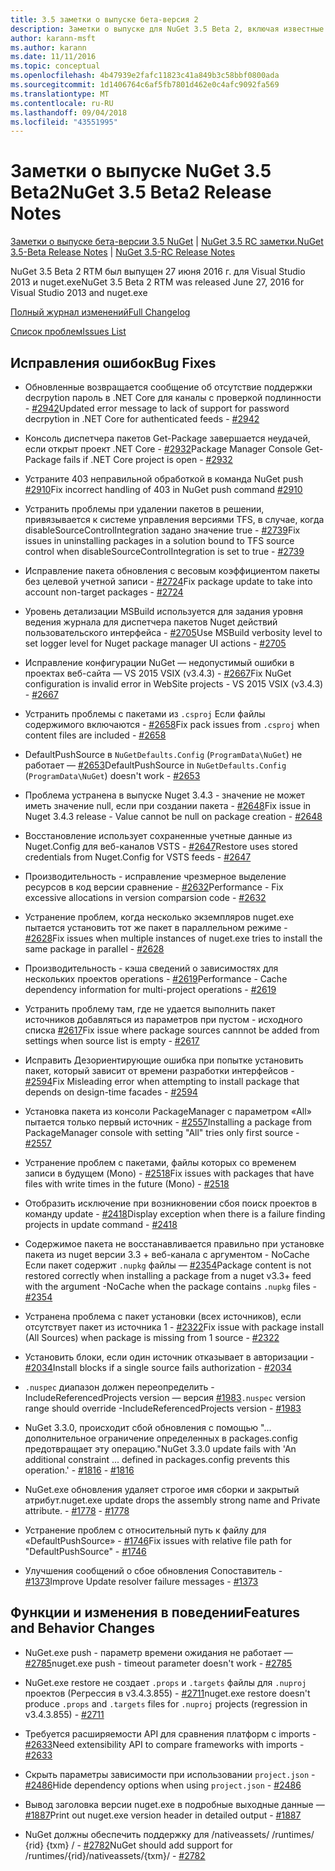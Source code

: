 ```yaml
---
title: 3.5 заметки о выпуске бета-версия 2
description: Заметки о выпуске для NuGet 3.5 Beta 2, включая известные проблемы, исправления ошибок, добавленные функции и запросы на изменение структуры.
author: karann-msft
ms.author: karann
ms.date: 11/11/2016
ms.topic: conceptual
ms.openlocfilehash: 4b47939e2fafc11823c41a849b3c58bbf0800ada
ms.sourcegitcommit: 1d1406764c6af5fb7801d462e0c4afc9092fa569
ms.translationtype: MT
ms.contentlocale: ru-RU
ms.lasthandoff: 09/04/2018
ms.locfileid: "43551995"
---
```

# <a name="nuget-35-beta2-release-notes"></a><span data-ttu-id="95ef9-103">Заметки о выпуске NuGet 3.5 Beta2</span><span class="sxs-lookup"><span data-stu-id="95ef9-103">NuGet 3.5 Beta2 Release Notes</span></span>

<span data-ttu-id="95ef9-104">[Заметки о выпуске бета-версии 3.5 NuGet](../release-notes/nuget-3.5-Beta.md) | [NuGet 3.5 RC заметки.](../release-notes/nuget-3.5-RC.md)</span><span class="sxs-lookup"><span data-stu-id="95ef9-104">[NuGet 3.5-Beta Release Notes](../release-notes/nuget-3.5-Beta.md) | [NuGet 3.5-RC Release Notes](../release-notes/nuget-3.5-RC.md)</span></span>

<span data-ttu-id="95ef9-105">NuGet 3.5 Beta 2 RTM был выпущен 27 июня 2016 г. для Visual Studio 2013 и nuget.exe</span><span class="sxs-lookup"><span data-stu-id="95ef9-105">NuGet 3.5 Beta 2 RTM was released June 27, 2016 for Visual Studio 2013 and nuget.exe</span></span>

[<span data-ttu-id="95ef9-106">Полный журнал изменений</span><span class="sxs-lookup"><span data-stu-id="95ef9-106">Full Changelog</span></span>](https://github.com/NuGet/NuGet.Client/compare/release-3.5.0-beta...release-3.5.0-beta2)

[<span data-ttu-id="95ef9-107">Список проблем</span><span class="sxs-lookup"><span data-stu-id="95ef9-107">Issues List</span></span>](https://github.com/Nuget/Home/issues?q=is%3Aissue+milestone%3A%223.5+Beta2%22+is%3Aclosed)

## <a name="bug-fixes"></a><span data-ttu-id="95ef9-108">Исправления ошибок</span><span class="sxs-lookup"><span data-stu-id="95ef9-108">Bug Fixes</span></span>

* <span data-ttu-id="95ef9-109">Обновленные возвращается сообщение об отсутствие поддержки decrpytion пароль в .NET Core для каналы с проверкой подлинности - [#2942](https://github.com/NuGet/Home/issues/2942)</span><span class="sxs-lookup"><span data-stu-id="95ef9-109">Updated error message to lack of support for password decrpytion in .NET Core for authenticated feeds  - [#2942](https://github.com/NuGet/Home/issues/2942)</span></span>

* <span data-ttu-id="95ef9-110">Консоль диспетчера пакетов Get-Package завершается неудачей, если открыт проект .NET Core - [#2932](https://github.com/NuGet/Home/issues/2932)</span><span class="sxs-lookup"><span data-stu-id="95ef9-110">Package Manager Console Get-Package fails if .NET Core project is open - [#2932](https://github.com/NuGet/Home/issues/2932)</span></span>

* <span data-ttu-id="95ef9-111">Устраните 403 неправильной обработкой в команда NuGet push [#2910](https://github.com/NuGet/Home/issues/2910)</span><span class="sxs-lookup"><span data-stu-id="95ef9-111">Fix incorrect handling of 403 in NuGet push command [#2910](https://github.com/NuGet/Home/issues/2910)</span></span>

* <span data-ttu-id="95ef9-112">Устранить проблемы при удалении пакетов в решении, привязывается к системе управления версиями TFS, в случае, когда disableSourceControlIntegration задано значение true - [#2739](https://github.com/NuGet/Home/issues/2739)</span><span class="sxs-lookup"><span data-stu-id="95ef9-112">Fix issues in uninstalling packages in a solution bound to TFS source control when disableSourceControlIntegration is set to true - [#2739](https://github.com/NuGet/Home/issues/2739)</span></span>

* <span data-ttu-id="95ef9-113">Исправление пакета обновления с весовым коэффициентом пакеты без целевой учетной записи - [#2724](https://github.com/NuGet/Home/issues/2724)</span><span class="sxs-lookup"><span data-stu-id="95ef9-113">Fix package update to take into account non-target packages - [#2724](https://github.com/NuGet/Home/issues/2724)</span></span>

* <span data-ttu-id="95ef9-114">Уровень детализации MSBuild используется для задания уровня ведения журнала для диспетчера пакетов Nuget действий пользовательского интерфейса - [#2705](https://github.com/NuGet/Home/issues/2705)</span><span class="sxs-lookup"><span data-stu-id="95ef9-114">Use MSBuild verbosity level to set logger level for Nuget package manager UI actions - [#2705](https://github.com/NuGet/Home/issues/2705)</span></span>

* <span data-ttu-id="95ef9-115">Исправление конфигурации NuGet — недопустимый ошибки в проектах веб-сайта — VS 2015 VSIX (v3.4.3) - [#2667](https://github.com/NuGet/Home/issues/2667)</span><span class="sxs-lookup"><span data-stu-id="95ef9-115">Fix NuGet configuration is invalid error in WebSite projects - VS 2015 VSIX (v3.4.3) - [#2667](https://github.com/NuGet/Home/issues/2667)</span></span>

* <span data-ttu-id="95ef9-116">Устранить проблемы с пакетами из `.csproj` Если файлы содержимого включаются - [#2658](https://github.com/NuGet/Home/issues/2658)</span><span class="sxs-lookup"><span data-stu-id="95ef9-116">Fix pack issues from `.csproj` when content files are included - [#2658](https://github.com/NuGet/Home/issues/2658)</span></span>

* <span data-ttu-id="95ef9-117">DefaultPushSource в `NuGetDefaults.Config` (`ProgramData\NuGet`) не работает — [#2653](https://github.com/NuGet/Home/issues/2653)</span><span class="sxs-lookup"><span data-stu-id="95ef9-117">DefaultPushSource in `NuGetDefaults.Config` (`ProgramData\NuGet`) doesn't work - [#2653](https://github.com/NuGet/Home/issues/2653)</span></span>

* <span data-ttu-id="95ef9-118">Проблема устранена в выпуске Nuget 3.4.3 - значение не может иметь значение null, если при создании пакета - [#2648](https://github.com/NuGet/Home/issues/2648)</span><span class="sxs-lookup"><span data-stu-id="95ef9-118">Fix issue in Nuget 3.4.3 release - Value cannot be null on package creation - [#2648](https://github.com/NuGet/Home/issues/2648)</span></span>

* <span data-ttu-id="95ef9-119">Восстановление использует сохраненные учетные данные из Nuget.Config для веб-каналов VSTS - [#2647](https://github.com/NuGet/Home/issues/2647)</span><span class="sxs-lookup"><span data-stu-id="95ef9-119">Restore uses stored credentials from Nuget.Config for VSTS feeds - [#2647](https://github.com/NuGet/Home/issues/2647)</span></span>

* <span data-ttu-id="95ef9-120">Производительность - исправление чрезмерное выделение ресурсов в код версии сравнение - [#2632](https://github.com/NuGet/Home/issues/2632)</span><span class="sxs-lookup"><span data-stu-id="95ef9-120">Performance - Fix excessive allocations in version comparsion code - [#2632](https://github.com/NuGet/Home/issues/2632)</span></span>

* <span data-ttu-id="95ef9-121">Устранение проблем, когда несколько экземпляров nuget.exe пытается установить тот же пакет в параллельном режиме - [#2628](https://github.com/NuGet/Home/issues/2628)</span><span class="sxs-lookup"><span data-stu-id="95ef9-121">Fix issues when multiple instances of nuget.exe tries to install the same package in parallel - [#2628](https://github.com/NuGet/Home/issues/2628)</span></span>

* <span data-ttu-id="95ef9-122">Производительность - кэша сведений о зависимостях для нескольких проектов operations - [#2619](https://github.com/NuGet/Home/issues/2619)</span><span class="sxs-lookup"><span data-stu-id="95ef9-122">Performance - Cache dependency information for multi-project operations - [#2619](https://github.com/NuGet/Home/issues/2619)</span></span>

* <span data-ttu-id="95ef9-123">Устранить проблему там, где не удается выполнить пакет источников добавляться из параметров при пустом - исходного списка [#2617](https://github.com/NuGet/Home/issues/2617)</span><span class="sxs-lookup"><span data-stu-id="95ef9-123">Fix issue where package sources cannnot be added from settings when source list is empty - [#2617](https://github.com/NuGet/Home/issues/2617)</span></span>

* <span data-ttu-id="95ef9-124">Исправить Дезориентирующие ошибка при попытке установить пакет, который зависит от времени разработки интерфейсов - [#2594](https://github.com/NuGet/Home/issues/2594)</span><span class="sxs-lookup"><span data-stu-id="95ef9-124">Fix Misleading error when attempting to install package that depends on design-time facades - [#2594](https://github.com/NuGet/Home/issues/2594)</span></span>

* <span data-ttu-id="95ef9-125">Установка пакета из консоли PackageManager с параметром «All» пытается только первый источник - [#2557](https://github.com/NuGet/Home/issues/2557)</span><span class="sxs-lookup"><span data-stu-id="95ef9-125">Installing a package from PackageManager console with setting "All" tries only first source - [#2557](https://github.com/NuGet/Home/issues/2557)</span></span>

* <span data-ttu-id="95ef9-126">Устранение проблем с пакетами, файлы которых со временем записи в будущем (Mono) - [#2518](https://github.com/NuGet/Home/issues/2518)</span><span class="sxs-lookup"><span data-stu-id="95ef9-126">Fix issues with packages that have files with write times in the future (Mono) - [#2518](https://github.com/NuGet/Home/issues/2518)</span></span>

* <span data-ttu-id="95ef9-127">Отобразить исключение при возникновении сбоя поиск проектов в команду update - [#2418](https://github.com/NuGet/Home/issues/2418)</span><span class="sxs-lookup"><span data-stu-id="95ef9-127">Display exception when there is a failure finding projects in update command - [#2418](https://github.com/NuGet/Home/issues/2418)</span></span>

* <span data-ttu-id="95ef9-128">Содержимое пакета не восстанавливается правильно при установке пакета из nuget версии 3.3 + веб-канала с аргументом - NoCache Если пакет содержит `.nupkg` файлы — [#2354](https://github.com/NuGet/Home/issues/2354)</span><span class="sxs-lookup"><span data-stu-id="95ef9-128">Package content is not restored correctly when installing a package from a nuget v3.3+ feed with the argument -NoCache when the package contains `.nupkg` files - [#2354](https://github.com/NuGet/Home/issues/2354)</span></span>

* <span data-ttu-id="95ef9-129">Устранена проблема с пакет установки (всех источников), если отсутствует пакет из источника 1 - [#2322](https://github.com/NuGet/Home/issues/2322)</span><span class="sxs-lookup"><span data-stu-id="95ef9-129">Fix issue with package install (All Sources) when package is missing from 1 source - [#2322](https://github.com/NuGet/Home/issues/2322)</span></span>

* <span data-ttu-id="95ef9-130">Установить блоки, если один источник отказывает в авторизации - [#2034](https://github.com/NuGet/Home/issues/2034)</span><span class="sxs-lookup"><span data-stu-id="95ef9-130">Install blocks if a single source fails authorization - [#2034](https://github.com/NuGet/Home/issues/2034)</span></span>

* <span data-ttu-id="95ef9-131">`.nuspec` диапазон должен переопределить - IncludeReferencedProjects version — версия [#1983](https://github.com/NuGet/Home/issues/1983)</span><span class="sxs-lookup"><span data-stu-id="95ef9-131">`.nuspec` version range should override -IncludeReferencedProjects version - [#1983](https://github.com/NuGet/Home/issues/1983)</span></span>

* <span data-ttu-id="95ef9-132">NuGet 3.3.0, происходит сбой обновления с помощью "... дополнительное ограничение определенных в packages.config предотвращает эту операцию."</span><span class="sxs-lookup"><span data-stu-id="95ef9-132">NuGet 3.3.0 update fails with 'An additional constraint ... defined in packages.config prevents this operation.'</span></span><span data-ttu-id="95ef9-133"> - [#1816](https://github.com/NuGet/Home/issues/1816)</span><span class="sxs-lookup"><span data-stu-id="95ef9-133"> - [#1816](https://github.com/NuGet/Home/issues/1816)</span></span>

* <span data-ttu-id="95ef9-134">NuGet.exe обновления удаляет строгое имя сборки и закрытый атрибут.</span><span class="sxs-lookup"><span data-stu-id="95ef9-134">nuget.exe update drops the assembly strong name and Private attribute.</span></span><span data-ttu-id="95ef9-135"> - [#1778](https://github.com/NuGet/Home/issues/1778)</span><span class="sxs-lookup"><span data-stu-id="95ef9-135"> - [#1778](https://github.com/NuGet/Home/issues/1778)</span></span>

* <span data-ttu-id="95ef9-136">Устранение проблем с относительный путь к файлу для «DefaultPushSource» - [#1746](https://github.com/NuGet/Home/issues/1746)</span><span class="sxs-lookup"><span data-stu-id="95ef9-136">Fix issues with relative file path for "DefaultPushSource" - [#1746](https://github.com/NuGet/Home/issues/1746)</span></span>

* <span data-ttu-id="95ef9-137">Улучшения сообщений о сбое обновления Сопоставитель - [#1373](https://github.com/NuGet/Home/issues/1373)</span><span class="sxs-lookup"><span data-stu-id="95ef9-137">Improve Update resolver failure messages - [#1373](https://github.com/NuGet/Home/issues/1373)</span></span>

## <a name="features-and-behavior-changes"></a><span data-ttu-id="95ef9-138">Функции и изменения в поведении</span><span class="sxs-lookup"><span data-stu-id="95ef9-138">Features and Behavior Changes</span></span>

* <span data-ttu-id="95ef9-139">NuGet.exe push - параметр времени ожидания не работает — [#2785](https://github.com/NuGet/Home/issues/2785)</span><span class="sxs-lookup"><span data-stu-id="95ef9-139">nuget.exe push - timeout parameter doesn't work  - [#2785](https://github.com/NuGet/Home/issues/2785)</span></span>

* <span data-ttu-id="95ef9-140">NuGet.exe restore не создает `.props` и `.targets` файлы для `.nuproj` проектов (Регрессия в v3.4.3.855) - [#2711](https://github.com/NuGet/Home/issues/2711)</span><span class="sxs-lookup"><span data-stu-id="95ef9-140">nuget.exe restore doesn't produce `.props` and `.targets` files for `.nuproj` projects (regression in v3.4.3.855) - [#2711](https://github.com/NuGet/Home/issues/2711)</span></span>

* <span data-ttu-id="95ef9-141">Требуется расширяемости API для сравнения платформ с imports - [#2633](https://github.com/NuGet/Home/issues/2633)</span><span class="sxs-lookup"><span data-stu-id="95ef9-141">Need extensibility API to compare frameworks with imports - [#2633](https://github.com/NuGet/Home/issues/2633)</span></span>

* <span data-ttu-id="95ef9-142">Скрыть параметры зависимости при использовании `project.json`  -  [#2486](https://github.com/NuGet/Home/issues/2486)</span><span class="sxs-lookup"><span data-stu-id="95ef9-142">Hide dependency options when using `project.json` - [#2486](https://github.com/NuGet/Home/issues/2486)</span></span>

* <span data-ttu-id="95ef9-143">Вывод заголовка версии nuget.exe в подробные выходные данные — [#1887](https://github.com/NuGet/Home/issues/1887)</span><span class="sxs-lookup"><span data-stu-id="95ef9-143">Print out nuget.exe version header in detailed output - [#1887](https://github.com/NuGet/Home/issues/1887)</span></span>

* <span data-ttu-id="95ef9-144">NuGet должны обеспечить поддержку для /nativeassets/ /runtimes/ {rid} {txm} / - [#2782](https://github.com/NuGet/Home/issues/2782)</span><span class="sxs-lookup"><span data-stu-id="95ef9-144">NuGet should add support for /runtimes/{rid}/nativeassets/{txm}/ - [#2782](https://github.com/NuGet/Home/issues/2782)</span></span>
